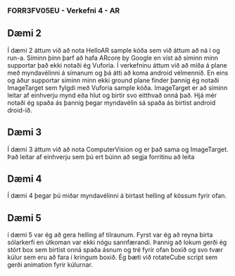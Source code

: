 ### FORR3FV05EU - Verkefni 4 - AR

## Dæmi 2
Í dæmi 2 áttum við að nota HelloAR sample kóða sem við áttum að ná í og run-a. Síminn þinn þarf að hafa ARcore by Google en víst að síminn
minn supportar það ekki notaði ég Vuforia. Í verkefninu áttum við að miða á plane með myndavélinni á símanum og þá átti að koma android 
vélmennið. En eins og áður supportar síminn minn ekki ground plane finder þannig ég notaði ImageTarget sem fylgdi með Vuforia sample kóða.
ImageTarget er að síminn leitar af einhverju mynd eða hlut og birtir svo eitthvað onná það. Hjá mér notaði ég spaða ás þannig þegar myndavélin
sá spaða ás birtist android droid-ið.

## Dæmi 3
Í dæmi 3 áttum við að nota ComputerVision og er það sama og ImageTarget. Það leitar af einhverju sem þú ert búinn að segja forritinu að
leita

## Dæmi 4
Í dæmi 4 þegar þú miðar myndavélinni á birtast helling af kössum fyrir ofan.

## Dæmi 5
í dæmi 5 var ég að gera helling af tilraunum. Fyrst var ég að reyna birta sólarkerfi en útkoman var ekki nógu sannfærandi. Þannig að lokum
gerði ég stórt box sem birtist onná spaða ásnum og tré fyrir ofan boxið og svo tvær kúlur sem eru að fara í kringum boxið. Ég bæti við
rotateCube script sem gerði animation fyrir kúlurnar.
